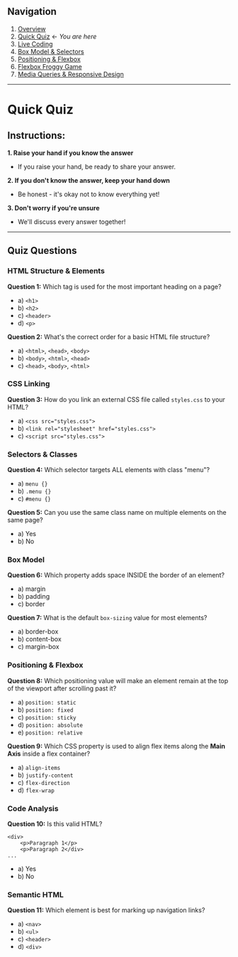 ## Navigation

1. [Overview](readme.md)
2. [Quick Quiz](./01-quick-quiz.md) ← _You are here_
3. [Live Coding](./02-live-coding.md)
4. [Box Model & Selectors](./03-box-model-and-selectors.md)
5. [Positioning & Flexbox](./04-positioning-and-flexbox.md)
6. [Flexbox Froggy Game](./05-flex-froggy-game.md)
7. [Media Queries & Responsive Design](./06-media-queries.md)

---

# Quick Quiz

## Instructions:

**1. Raise your hand if you know the answer**

-   If you raise your hand, be ready to share your answer.

**2. If you don't know the answer, keep your hand down**

-   Be honest - it's okay not to know everything yet!

**3. Don't worry if you're unsure**

-   We'll discuss every answer together!

---

## Quiz Questions

### HTML Structure & Elements

**Question 1:** Which tag is used for the most important heading on a page?

-   a) `<h1>`
-   b) `<h2>`
-   c) `<header>`
-   d) `<p>`

**Question 2:** What's the correct order for a basic HTML file structure?

-   a) `<html>`, `<head>`, `<body>`
-   b) `<body>`, `<html>`, `<head>`
-   c) `<head>`, `<body>`, `<html>`

### CSS Linking

**Question 3:** How do you link an external CSS file called `styles.css` to your HTML?

-   a) `<css src="styles.css">`
-   b) `<link rel="stylesheet" href="styles.css">`
-   c) `<script src="styles.css">`

### Selectors & Classes

**Question 4:** Which selector targets ALL elements with class "menu"?

-   a) `menu {}`
-   b) `.menu {}`
-   c) `#menu {}`

**Question 5:** Can you use the same class name on multiple elements on the same page?

-   a) Yes
-   b) No

### Box Model

**Question 6:** Which property adds space INSIDE the border of an element?

-   a) margin
-   b) padding
-   c) border

**Question 7:** What is the default `box-sizing` value for most elements?

-   a) border-box
-   b) content-box
-   c) margin-box

### Positioning & Flexbox

**Question 8:** Which positioning value will make an element remain at the top of the viewport after scrolling past it?

-   a) `position: static`
-   b) `position: fixed`
-   c) `position: sticky`
-   d) `position: absolute`
-   e) `position: relative`

**Question 9:** Which CSS property is used to align flex items along the **Main Axis** inside a flex container?

-   a) `align-items`
-   b) `justify-content`
-   c) `flex-direction`
-   d) `flex-wrap`

### Code Analysis

**Question 10:** Is this valid HTML?

```
<div>
    <p>Paragraph 1</p>
    <p>Paragraph 2</div>
...
```

-   a) Yes
-   b) No

### Semantic HTML

**Question 11:** Which element is best for marking up navigation links?

-   a) `<nav>`
-   b) `<ul>`
-   c) `<header>`
-   d) `<div>`
